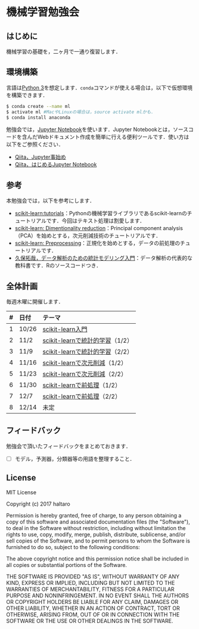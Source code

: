 # 機械学習勉強会

## はじめに

機械学習の基礎を，二ヶ月で一通り復習します．

## 環境構築

言語は[Python 3](https://www.python.org/)を想定します．`conda`コマンドが使える場合は，以下で仮想環境を構築できます．

```bash
$ conda create --name ml
$ activate ml #MacやLinuxの場合は，source activate mlかも．
$ conda install anaconda
```

勉強会では，[Jupyter Notebook](http://jupyter.org/)を使います．Jupyter Notebookとは，ソースコードを含んだWebドキュメント作成を簡単に行える便利ツールです．使い方は以下をご参照ください．

* [Qiita，Jupyter事始め](https://qiita.com/taka4sato/items/2c3397ff34c440044978)
* [Qiita，はじめるJupyter Notebook](https://qiita.com/icoxfog417/items/175f69d06f4e590face9)


## 参考

本勉強会では，以下を参考にします．

* [scikit-learn:tutorials](http://scikit-learn.org/stable/tutorial/index.html)：Pythonの機械学習ライブラリであるscikit-learnのチュートリアルです．今回はテキスト処理は割愛します．
* [scikit-learn: Dimentionality reduction](http://scikit-learn.org/stable/modules/decomposition.html#decompositions)：Principal component analysis（PCA）を始めとする，次元削減技術のチュートリアルです．
* [scikit-learn: Preprocessing](http://scikit-learn.org/stable/modules/preprocessing.html#preprocessing)：正規化を始めとする，データの前処理のチュートリアルです．
* [久保拓哉，データ解析のための統計モデリング入門](http://amzn.asia/g3XaAKg)：データ解析の代表的な教科書です．Rのソースコードつき．

## 全体計画

毎週木曜に開催します．

|#|日付|テーマ|
|:--|:--|:--|
|1|10/26|[scikit-learn入門](https://github.com/haltaro/ml-tutorial/blob/master/01.intro_to_scikit-learn.ipynb)|
|2|11/2|[scikit-learnで統計的学習](https://github.com/haltaro/ml-tutorial/blob/master/02.statistical-learning.ipynb)（1/2）|
|3|11/9|[scikit-learnで統計的学習](https://github.com/haltaro/ml-tutorial/blob/master/02.statistical-learning.ipynb)（2/2）|
|4|11/16|[scikit-learnで次元削減](https://github.com/haltaro/ml-tutorial/blob/master/03.dimensionaly_reduction.ipynb)（1/2）|
|5|11/23|[scikit-learnで次元削減](https://github.com/haltaro/ml-tutorial/blob/master/03.dimensionaly_reduction.ipynb)（2/2）|
|6|11/30|[scikit-learnで前処理](https://github.com/haltaro/ml-tutorial/blob/master/04.preprocessing.ipynb)（1/2）|
|7|12/7|[scikit-learnで前処理](https://github.com/haltaro/ml-tutorial/blob/master/04.preprocessing.ipynb)（2/2）|
|8|12/14|未定|

## フィードバック

勉強会で頂いたフィードバックをまとめておきます．

- [ ] モデル，予測器，分類器等の用語を整理すること．

## License
MIT License

Copyright (c) 2017 haltaro

Permission is hereby granted, free of charge, to any person obtaining a copy
of this software and associated documentation files (the "Software"), to deal
in the Software without restriction, including without limitation the rights
to use, copy, modify, merge, publish, distribute, sublicense, and/or sell
copies of the Software, and to permit persons to whom the Software is
furnished to do so, subject to the following conditions:

The above copyright notice and this permission notice shall be included in all
copies or substantial portions of the Software.

THE SOFTWARE IS PROVIDED "AS IS", WITHOUT WARRANTY OF ANY KIND, EXPRESS OR
IMPLIED, INCLUDING BUT NOT LIMITED TO THE WARRANTIES OF MERCHANTABILITY,
FITNESS FOR A PARTICULAR PURPOSE AND NONINFRINGEMENT. IN NO EVENT SHALL THE
AUTHORS OR COPYRIGHT HOLDERS BE LIABLE FOR ANY CLAIM, DAMAGES OR OTHER
LIABILITY, WHETHER IN AN ACTION OF CONTRACT, TORT OR OTHERWISE, ARISING FROM,
OUT OF OR IN CONNECTION WITH THE SOFTWARE OR THE USE OR OTHER DEALINGS IN THE
SOFTWARE.

